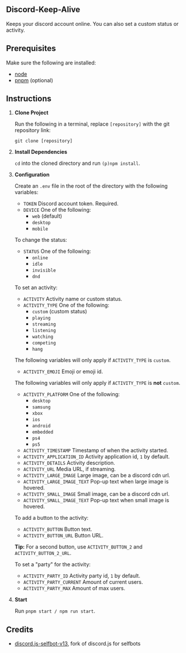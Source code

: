 ## Discord-Keep-Alive

Keeps your discord account online. You can also set a custom status or activity.

## Prerequisites

Make sure the following are installed:

- [node](https://nodejs.org/en/download)
- [pnpm](https://pnpm.io/installation#using-a-standalone-script) (optional)

## Instructions

1. **Clone Project**

   Run the following in a terminal, replace `[repository]` with the git repository link:

   ```
   git clone [repository]
   ```

2. **Install Dependencies**

   `cd` into the cloned directory and run `(p)npm install`.

3. **Configuration**

   Create an `.env` file in the root of the directory with the following variables:

   - `TOKEN` Discord account token. Required.
   - `DEVICE` One of the following:
     - `web` (default)
     - `desktop`
     - `mobile`

   To change the status:

   - `STATUS` One of the following:
     - `online`
     - `idle`
     - `invisible`
     - `dnd`

   To set an activity:

   - `ACTIVITY` Activity name or custom status.
   - `ACTIVITY_TYPE` One of the following:
     - `custom` (custom status)
     - `playing`
     - `streaming`
     - `listening`
     - `watching`
     - `competing`
     - `hang`

   The following variables will only apply if `ACTIVITY_TYPE` is `custom`.

   - `ACTIVITY_EMOJI` Emoji or emoji id.

   The following variables will only apply if `ACTIVITY_TYPE` is **not** `custom`.

   - `ACTIVITY_PLATFORM` One of the following:
     - `desktop`
     - `samsung`
     - `xbox`
     - `ios`
     - `android`
     - `embedded`
     - `ps4`
     - `ps5`
   - `ACTIVITY_TIMESTAMP` Timestamp of when the activity started.
   - `ACTIVITY_APPLICATION_ID` Activity application id, `1` by default.
   - `ACTIVITY_DETAILS` Activity description.
   - `ACTIVITY_URL` Media URL, if streaming.
   - `ACTIVITY_LARGE_IMAGE` Large image, can be a discord cdn url.
   - `ACTIVITY_LARGE_IMAGE_TEXT` Pop-up text when large image is hovered.
   - `ACTIVITY_SMALL_IMAGE` Small image, can be a discord cdn url.
   - `ACTIVITY_SMALL_IMAGE_TEXT` Pop-up text when small image is hovered.

   To add a button to the activity:

   - `ACTIVITY_BUTTON` Button text.
   - `ACTIVITY_BUTTON_URL` Button URL.

   **Tip:** For a second button, use `ACTIVITY_BUTTON_2` and `ACTIVITY_BUTTON_2_URL`.

   To set a "party" for the activity:

   - `ACTIVITY_PARTY_ID` Activity party id, `1` by default.
   - `ACTIVITY_PARTY_CURRENT` Amount of current users.
   - `ACTIVITY_PARTY_MAX` Amount of max users.

4. **Start**

   Run `pnpm start / npm run start`.

## Credits

- [discord.js-selfbot-v13](https://github.com/aiko-chan-ai/discord.js-selfbot-v13), fork of discord.js for selfbots
